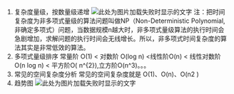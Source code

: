 1. 复杂度量级，按数量级递增
    ![此处为图片加载失败时显示的文字](https://github.com/你的github用户名/你的项目名/raw/master/用来存储图片的文件夹/要添加的图片)
    注：把时间复杂度为非多项式量级的算法问题叫做NP（Non-Deterministic Polynomial,非确定多项式）问题，当数据规模n越大时，非多项式量级算法的执行时间会急剧增加，求解问题的执行时间会无线增长。所以，非多项式时间复杂度的算法其实是非常低效的算法。
2. 多项式量级排序
    常量阶 O(1) < 对数阶 O(log n) <线性阶O(n) < 线性对数阶O(n log n) < 平方阶O( n^{2}),立方阶O(n^3)。。。
3. 常见的空间复杂度分析
    常见的空间复杂度就是 O(1)、O(n)、O(n2 )
4. 趋势图
    ![此处为图片加载失败时显示的文字](https://github.com/你的github用户名/你的项目名/raw/master/用来存储图片的文件夹/要添加的图片)